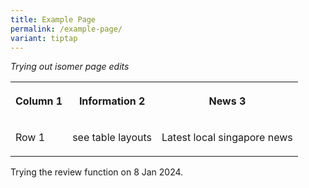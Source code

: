 ```yaml
---
title: Example Page
permalink: /example-page/
variant: tiptap
---
```

<p><em>Trying out isomer page edits</em></p><table><tbody><tr><th rowspan="1" colspan="1"><p>Column 1</p></th><th rowspan="1" colspan="1"><p>Information 2</p></th><th rowspan="1" colspan="1"><p>News 3</p></th></tr><tr><td rowspan="1" colspan="1"><p>Row 1</p></td><td rowspan="1" colspan="1"><p>see table layouts</p></td><td rowspan="1" colspan="1"><p>Latest local singapore news</p></td></tr></tbody></table><p></p><p>Trying the review function on 8 Jan 2024.</p>